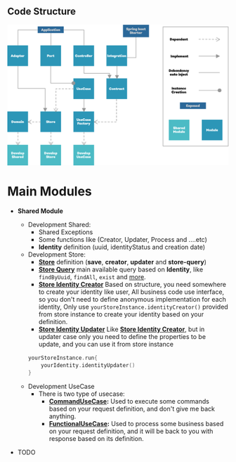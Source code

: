 ## Code Structure

![Clef-Workflow-Single Direction Action](src/images/application-code-strcuture.png)


# Main Modules
* **Shared Module**
    * Development Shared:  
        * Shared Exceptions
        * Some functions like (Creator, Updater, Process and ....etc)
        * **Identity** definition (uuid, identityStatus and creation date)
    * Development Store:
        * [**Store**](modules/store-defintion.md) definition (**save**, **creator**, **updater** and **store-query**)
        * [**Store Query**](modules/store-query-defintion.md) main available query based on **Identity**, like `findByUuid`, `findAll`, `exist` and [more](/clef-workflow-api/quee-api-development/quee-api-development-store/src/main/kotlin/io/quee/api/develop/store/StoreQuery.kt).
        * [**Store Identity Creator**](modules/store-identity-creator-defintion.md) Based on structure, you need somewhere to create your identity like user, All business code use interface, so you don't need to define anonymous implementation for each identity, Only use `yourStoreInstance.identityCreator()` provided from store instance to create your identity based on your definition.    
        * [**Store Identity Updater**](modules/store-identity-updater-defintion.md) Like [**Store Identity Creator**](modules/store-identity-creator-defintion.md), but in updater case only you need to define the properties to be update, and you can use it from store instance 
        ```kotlin
        yourStoreInstance.run{ 
            yourIdentity.identityUpdater() 
        } 
        ```
    * Development UseCase
        * There is two type of usecase:
            * **[CommandUseCase](/clef-workflow-api/quee-api-development/quee-api-development-usecases/src/main/kotlin/io/quee/api/develop/usecase/type/CommandUseCase.kt):** Used to execute some commands based on your request definition, and don't give me back anything.   
            * **[FunctionalUseCase](/clef-workflow-api/quee-api-development/quee-api-development-usecases/src/main/kotlin/io/quee/api/develop/usecase/type/FunctionalUseCase.kt):** Used to process some business based on your request definition, and it will be back to you with response based on its definition.   
        
        
* TODO
